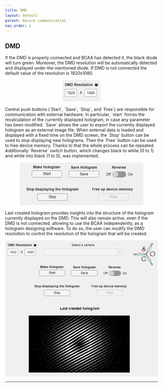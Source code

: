 ```yaml
---
title: DMD
layout: default
parent: Device communication
nav_order: 1
---
```

## [](#header-2)DMD
If the DMD is properly connected and BCAA has detected it, the black diode will turn green. Moreover, the DMD resolution will be automatically detected and displayed under the mentioned diode. If DMD is not connected the default value of the resolution is 1920x1080.
<p align="center">
  <img src="/assets/images/DMD_Resolution.png">
</p>
Central push buttons (`Start`, `Save`, `Stop`, and `Free`) are responsible for communication with external hardware. In particular, `start` forces the recalculation of the currently displayed hologram, in case any parameter has been modified. `Save` allows the user to export the currently displayed hologram as an external image file. When external data is loaded and displayed with a fixed time on the DMD screen, the `Stop` button can be used to stop displaying new holograms. Then the `Free` button can be used to free device memory. Thanks to that the whole process can be repeated. Additionally `Reverse` switch button, which changes black to white (0 to 1) and white into black (1 to 0), was implemented.
<p align="center">
  <img src="/./assets/images/Start_Save.png">
</p>
Last created hologram provides insights into the structure of the hologram currently displayed on the DMD. This will also remain active, even if the DMD is not connected, allowing to use the BCAA independently, as a hologram designing software. To do so, the user can modify the DMD resolution to control the resolution of the hologram that will be created.

<p align="center">
  <img src="/./assets/images/Last_created_hologram.png">
</p>
   

----
